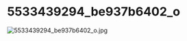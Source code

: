 # 5533439294_be937b6402_o

![5533439294_be937b6402_o.jpg](5533439294_be937b6402_o%20e3eb3a9440bd418d8264f08a4eb21f80/5533439294_be937b6402_o.jpg)